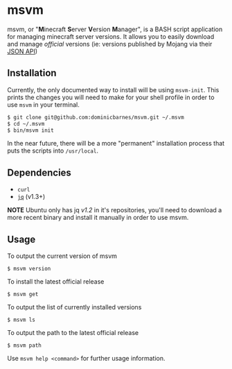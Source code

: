 msvm
====

msvm, or "**M**inecraft **S**erver **V**ersion **M**anager", is a BASH
script application for managing minecraft server versions. It allows
you to easily download and manage *official* versions (ie: versions
published by Mojang via their
[JSON API](http://s3.amazonaws.com/Minecraft.Download/versions/versions.json))


## Installation

Currently, the only documented way to install will be using `msvm-init`.
This prints the changes you will need to make for your shell profile in
order to use `msvm` in your terminal.

```bash
$ git clone git@github.com:dominicbarnes/msvm.git ~/.msvm
$ cd ~/.msvm
$ bin/msvm init
```

In the near future, there will be a more "permanent" installation
process that puts the scripts into `/usr/local`.


## Dependencies

 * `curl`
 * [`jq`](http://stedolan.github.io/jq/) (v1.3+)

**NOTE** Ubuntu only has jq *v1.2* in it's repositories, you'll need
to download a more recent binary and install it manually in order to
use msvm.


## Usage

To output the current version of msvm

    $ msvm version

To install the latest official release

    $ msvm get

To output the list of currently installed versions

    $ msvm ls
    
To output the path to the latest official release

    $ msvm path

Use `msvm help <command>` for further usage information.
